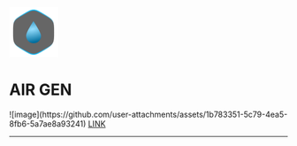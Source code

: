 <img src="./assets/files/logo.svg" alt="Exemplo imagem">
<h1>AIR GEN</h1>
![image](https://github.com/user-attachments/assets/1b783351-5c79-4ea5-8fb6-5a7ae8a93241)
<a href="https://andredeomondes.github.io/air-gen">LINK</a>
<hr>
